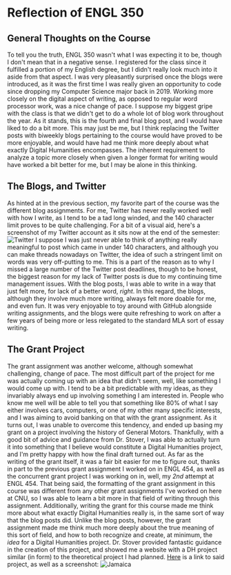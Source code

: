 
# **Reflection of ENGL 350**
  
## General Thoughts on the Course
  
  To tell you the truth, ENGL 350 wasn't what I was expecting it to be, though I don't mean that in a negative sense.  I registered for the class since it fulfilled a portion of my English degree, but I didn't really look much into it aside from that aspect.  I was very pleasantly surprised once the blogs were introduced, as it was the first time I was really given an opportunity to code since dropping my Computer Science major back in 2019.  Working more closely on the digital aspect of writing, as opposed to regular word processor work, was a nice change of pace.  I suppose my biggest gripe with the class is that we didn't get to do a whole lot of blog work throughout the year.  As it stands, this is the fourth and final blog post, and I would have liked to do a bit more.  This may just be me, but I think replacing the Twitter posts with biweekly blogs pertaining to the course would have proved to be more enjoyable, and would have had me think more deeply about what exactly Digital Humanities encompasses.  The inherent requirement to analyze a topic more closely when given a longer format for writing would have worked a bit better for me, but I may be alone in this thinking.
 
  
## The Blogs, and Twitter
  
  As hinted at in the previous section, my favorite part of the course was the different blog assignments.  For me, Twitter has never really worked well with how I write, as I tend to be a tad long winded, and the 140 character limit proves to be quite challenging.  For a bit of a visual aid, here's a screenshot of my Twitter account as it sits now at the end of the semester: ![Twitter](https://llcoolm495.github.io/MattENGL350/images/twitter.png) 
  I suppose I was just never able to think of anything really meaningful to post which came in under 140 characters, and although you can make threads nowadays on Twitter, the idea of such a stringent limit on words was very off-putting to me.  This is a part of the reason as to why I missed a large number of the Twitter post deadlines, though to be honest, the biggest reason for my lack of Twitter posts is due to my continuing time management issues.  With the blog posts, I was able to write in a way that just felt more, for lack of a better word, *right*.  In this regard, the blogs, although they involve much more writing, always felt more doable for me, and even fun.  It was very enjoyable to toy around with GitHub alongside writing assignments, and the blogs were quite refreshing to work on after a few years of being more or less relegated to the standard MLA sort of essay writing.  

   
 ## The Grant Project
  
  The grant assignment was another welcome, although somewhat challenging, change of pace.  The most difficult part of the project for me was actually coming up with an idea that didn't seem, well, like something I would come up with.  I tend to be a bit predictable with my ideas, as they invariably always end up involving something I am interested in.  People who know me well will be able to tell you that something like 80% of what I say either involves cars, computers, or one of my other many specific interests, and I was aiming to avoid banking on that with the grant assignment.  As it turns out, I was unable to overcome this tendency, and ended up basing my grant on a project involving the history of General Motors.  Thankfully, with a good bit of advice and guidance from Dr. Stover, I was able to actually turn it into something that I believe would constitute a Digital Humanities project, and I'm pretty happy with how the final draft turned out.  As far as the writing of the grant itself, it was a fair bit easier for me to figure out, thanks in part to the previous grant assignment I worked on in ENGL 454, as well as the concurrent grant project I was working on in, well, my *2nd* attempt at ENGL 454.  That being said, the formatting of the grant assignment in this course was different from any other grant assignments I've worked on here at CNU, so I was able to learn a bit more in that field of writing through this assignment.  Additionally, writing the grant for this course made me think more about what exactly Digital Humanities really is, in the same sort of way that the blog posts did.  Unlike the blog posts, however, the grant assignment made me think much more deeply about the true meaning of this sort of field, and how to both recognize and create, at minimum, the *idea* for a Digital Humanities project.  Dr. Stover provided fantastic guidance in the creation of this project, and showed me a website with a DH project similar (in form) to the theoretical project I had planned.  [Here](http://revolt.axismaps.com/map/) is a link to said project, as well as a screenshot: ![Jamaica](https://llcoolm495.github.io/MattENGL350/images/jamaica.png)
  
   
